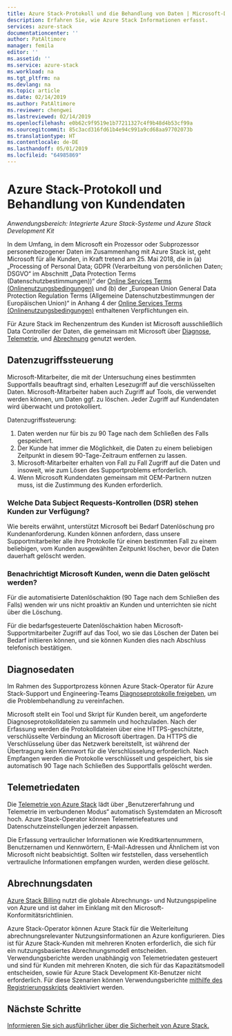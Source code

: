 ```yaml
---
title: Azure Stack-Protokoll und die Behandlung von Daten | Microsoft-Dokumentation
description: Erfahren Sie, wie Azure Stack Informationen erfasst.
services: azure-stack
documentationcenter: ''
author: PatAltimore
manager: femila
editor: ''
ms.assetid: ''
ms.service: azure-stack
ms.workload: na
ms.tgt_pltfrm: na
ms.devlang: na
ms.topic: article
ms.date: 02/14/2019
ms.author: PatAltimore
ms.reviewer: chengwei
ms.lastreviewed: 02/14/2019
ms.openlocfilehash: e0b62c9f9519e1b77211327c4f9b48d4b53cf99a
ms.sourcegitcommit: 85c3acd316fd61b4e94c991a9cd68aa97702073b
ms.translationtype: HT
ms.contentlocale: de-DE
ms.lasthandoff: 05/01/2019
ms.locfileid: "64985869"
---
```

# <a name="azure-stack-log-and-customer-data-handling"></a>Azure Stack-Protokoll und Behandlung von Kundendaten 
*Anwendungsbereich: Integrierte Azure Stack-Systeme und Azure Stack Development Kit*  

In dem Umfang, in dem Microsoft ein Prozessor oder Subprozessor personenbezogener Daten im Zusammenhang mit Azure Stack ist, geht Microsoft für alle Kunden, in Kraft tretend am 25. Mai 2018, die in (a) „Processing of Personal Data; GDPR (Verarbeitung von persönlichen Daten; DSGVO“ im Abschnitt „Data Protection Terms (Datenschutzbestimmungen))“ der [Online Services Terms (Onlinenutzungsbedingungen)](https://nam06.safelinks.protection.outlook.com/?url=http%3A%2F%2Fwww.microsoftvolumelicensing.com%2FDocumentSearch.aspx%3FMode%3D3%26DocumentTypeId%3D31&data=02%7C01%7Ccomartin%40microsoft.com%7Ce2ce478261764c79c3f308d68df01136%7C72f988bf86f141af91ab2d7cd011db47%7C1%7C0%7C636852459551078818&sdata=cpWsfZTBHpqEFr50DWQOryq342U8shgeFgMXVPQz5ug%3D&reserved=0) und (b) der „European Union General Data Protection Regulation Terms (Allgemeine Datenschutzbestimmungen der Europäischen Union)“ in Anhang 4 der [Online Services Terms (Onlinenutzungsbedingungen)](https://nam06.safelinks.protection.outlook.com/?url=http%3A%2F%2Fwww.microsoftvolumelicensing.com%2FDocumentSearch.aspx%3FMode%3D3%26DocumentTypeId%3D31&data=02%7C01%7Ccomartin%40microsoft.com%7Ce2ce478261764c79c3f308d68df01136%7C72f988bf86f141af91ab2d7cd011db47%7C1%7C0%7C636852459551088813&sdata=bv1CBiaCnYmjiv6S0dFCbWEd4fNCkPBjBwgylNa%2FNt0%3D&reserved=0) enthaltenen Verpflichtungen ein. 

Für Azure Stack im Rechenzentrum des Kunden ist Microsoft ausschließlich Data Controller der Daten, die gemeinsam mit Microsoft über [Diagnose](azure-stack-diagnostics.md), [Telemetrie](azure-stack-telemetry.md), und [Abrechnung](azure-stack-usage-reporting.md) genutzt werden.  

## <a name="data-access-controls"></a>Datenzugriffssteuerung 
Microsoft-Mitarbeiter, die mit der Untersuchung eines bestimmten Supportfalls beauftragt sind, erhalten Lesezugriff auf die verschlüsselten Daten. Microsoft-Mitarbeiter haben auch Zugriff auf Tools, die verwendet werden können, um Daten ggf. zu löschen. Jeder Zugriff auf Kundendaten wird überwacht und protokolliert.  

Datenzugriffssteuerung:
1.  Daten werden nur für bis zu 90 Tage nach dem Schließen des Falls gespeichert.
2.  Der Kunde hat immer die Möglichkeit, die Daten zu einem beliebigen Zeitpunkt in diesem 90-Tage-Zeitraum entfernen zu lassen.
3.  Microsoft-Mitarbeiter erhalten von Fall zu Fall Zugriff auf die Daten und insoweit, wie zum Lösen des Supportproblems erforderlich. 
4.  Wenn Microsoft Kundendaten gemeinsam mit OEM-Partnern nutzen muss, ist die Zustimmung des Kunden erforderlich.  

### <a name="what-data-subject-requests-dsr-controls-do-customers-have"></a>Welche Data Subject Requests-Kontrollen (DSR) stehen Kunden zur Verfügung?
Wie bereits erwähnt, unterstützt Microsoft bei Bedarf Datenlöschung pro Kundenanforderung. Kunden können anfordern, dass unsere Supportmitarbeiter alle ihre Protokolle für einen bestimmten Fall zu einem beliebigen, vom Kunden ausgewählten Zeitpunkt löschen, bevor die Daten dauerhaft gelöscht werden.  

### <a name="does-microsoft-notify-customers-when-the-data-is-deleted"></a>Benachrichtigt Microsoft Kunden, wenn die Daten gelöscht werden?
Für die automatisierte Datenlöschaktion (90 Tage nach dem Schließen des Falls) wenden wir uns nicht proaktiv an Kunden und unterrichten sie nicht über die Löschung. 

Für die bedarfsgesteuerte Datenlöschaktion haben Microsoft-Supportmitarbeiter Zugriff auf das Tool, wo sie das Löschen der Daten bei Bedarf initiieren können, und sie können Kunden dies nach Abschluss telefonisch bestätigen.

## <a name="diagnostic-data"></a>Diagnosedaten
Im Rahmen des Supportprozess können Azure Stack-Operator für Azure Stack-Support und Engineering-Teams [Diagnoseprotokolle freigeben](azure-stack-diagnostics.md), um die Problembehandlung zu vereinfachen.

Microsoft stellt ein Tool und Skript für Kunden bereit, um angeforderte Diagnoseprotokolldateien zu sammeln und hochzuladen. Nach der Erfassung werden die Protokolldateien über eine HTTPS-geschützte, verschlüsselte Verbindung an Microsoft übertragen. Da HTTPS die Verschlüsselung über das Netzwerk bereitstellt, ist während der Übertragung kein Kennwort für die Verschlüsselung erforderlich. Nach Empfangen werden die Protokolle verschlüsselt und gespeichert, bis sie automatisch 90 Tage nach Schließen des Supportfalls gelöscht werden.

## <a name="telemetry-data"></a>Telemetriedaten
Die [Telemetrie von Azure Stack](azure-stack-telemetry.md) lädt über „Benutzererfahrung und Telemetrie im verbundenen Modus“ automatisch Systemdaten an Microsoft hoch. Azure Stack-Operator können Telemetriefeatures und Datenschutzeinstellungen jederzeit anpassen.

Die Erfassung vertraulicher Informationen wie Kreditkartennummern, Benutzernamen und Kennwörtern, E-Mail-Adressen und Ähnlichem ist von Microsoft nicht beabsichtigt. Sollten wir feststellen, dass versehentlich vertrauliche Informationen empfangen wurden, werden diese gelöscht. 

## <a name="billing-data"></a>Abrechnungsdaten
[Azure Stack Billing](azure-stack-usage-reporting.md) nutzt die globale Abrechnungs- und Nutzungspipeline von Azure und ist daher im Einklang mit den Microsoft-Konformitätsrichtlinien.

Azure Stack-Operator können Azure Stack für die Weiterleitung abrechnungsrelevanter Nutzungsinformationen an Azure konfigurieren. Dies ist für Azure Stack-Kunden mit mehreren Knoten erforderlich, die sich für ein nutzungsbasiertes Abrechnungsmodell entscheiden. Verwendungsberichte werden unabhängig von Telemetriedaten gesteuert und sind für Kunden mit mehreren Knoten, die sich für das Kapazitätsmodell entscheiden, sowie für Azure Stack Development Kit-Benutzer nicht erforderlich. Für diese Szenarien können Verwendungsberichte [mithilfe des Registrierungsskripts](azure-stack-usage-reporting.md) deaktiviert werden.


## <a name="next-steps"></a>Nächste Schritte 
[Informieren Sie sich ausführlicher über die Sicherheit von Azure Stack.](azure-stack-security-foundations.md) 
